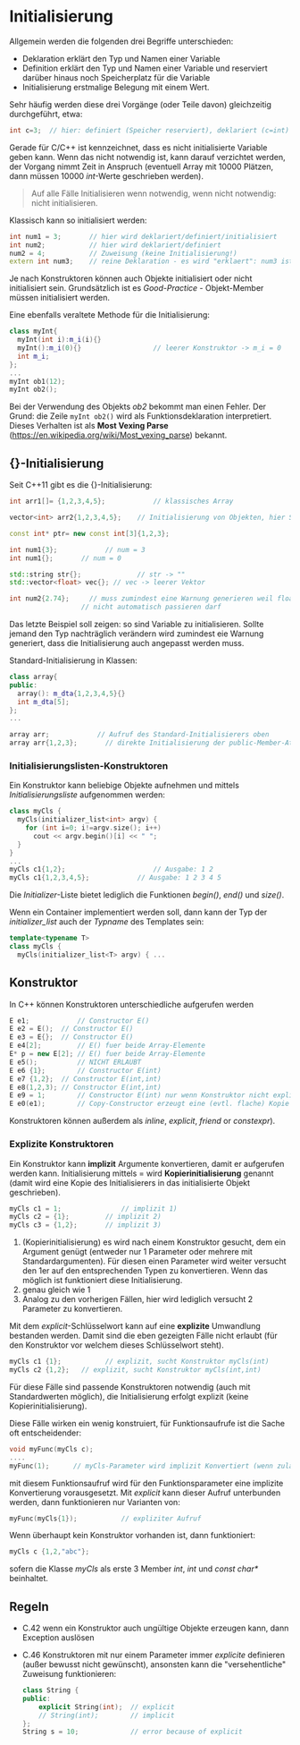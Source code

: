 # Initialisierung

Allgemein werden die folgenden drei Begriffe unterschieden:

- Deklaration	erklärt den Typ und Namen einer Variable
- Definition	erklärt den Typ und Namen einer Variable und reserviert darüber hinaus noch Speicherplatz für die Variable
- Initialisierung	erstmalige Belegung mit einem Wert.

Sehr häufig werden diese drei Vorgänge (oder Teile davon) gleichzeitig durchgeführt, etwa:

```c++
int c=3;  // hier: definiert (Speicher reserviert), deklariert (c=int) und initialisiert (c=3)
```

Gerade für C/C++ ist kennzeichnet, dass es nicht initialisierte Variable geben kann. Wenn das nicht notwendig ist, kann darauf verzichtet werden, der Vorgang nimmt Zeit in Anspruch (eventuell Array mit 10000 Plätzen, dann müssen 10000 *int*-Werte geschrieben werden). 

> Auf alle Fälle Initialisieren wenn notwendig, wenn nicht notwendig: nicht initialisieren.

Klassisch kann so initialisiert werden:

```c++
int num1 = 3;       // hier wird deklariert/definiert/initialisiert
int num2;           // hier wird deklariert/definiert
num2 = 4;           // Zuweisung (keine Initialisierung!)
extern int num3;    // reine Deklaration - es wird "erklaert": num3 ist ein int, wird aber woanders definiert
```

Je nach Konstruktoren können auch Objekte initialisiert oder nicht initialisiert sein. Grundsätzlich ist es *Good-Practice* - Objekt-Member müssen initialisiert werden.

Eine ebenfalls veraltete Methode für die Initialisierung:

```c++
class myInt{
  myInt(int i):m_i(i){}
  myInt():m_i(0){}					// leerer Konstruktor -> m_i = 0
  int m_i;
};
...
myInt ob1(12);
myInt ob2();
```

Bei der Verwendung des Objekts *ob2* bekommt man einen Fehler. Der Grund: die Zeile `myInt ob2()` wird als Funktionsdeklaration interpretiert. Dieses Verhalten ist als **Most Vexing Parse** (https://en.wikipedia.org/wiki/Most_vexing_parse) bekannt.

## {}-Initialisierung

Seit C++11 gibt es die {}-Initialisierung:

```c++
int arr1[]= {1,2,3,4,5};			// klassisches Array

vector<int> arr2{1,2,3,4,5};	// Initialisierung von Objekten, hier STL-Lib-Vektor

const int* ptr= new const int[3]{1,2,3};

int num1{3};			// num = 3
int num1{};       // num = 0

std::string str{};  			// str -> ""
std::vector<float> vec{}; // vec -> leerer Vektor

int num2{2.74};		// muss zumindest eine Warnung generieren weil float->int
                  // nicht automatisch passieren darf
```

Das letzte Beispiel soll zeigen: so sind Variable zu initialisieren. Sollte jemand den Typ nachträglich verändern wird zumindest eie Warnung generiert, dass die Initialisierung auch angepasst werden muss.

Standard-Initialisierung in Klassen:

```c++
class array{
public:
  array(): m_dta{1,2,3,4,5}{}    
  int m_dta[5];
};
...

array arr;		      // Aufruf des Standard-Initialisierers oben
array arr{1,2,3};		// direkte Initialisierung der public-Member-Attr
```

### Initialisierungslisten-Konstruktoren

Ein Konstruktor kann beliebige Objekte aufnehmen und mittels *Initialisierungsliste* aufgenommen werden:

```c++
class myCls {
  myCls(initializer_list<int> argv) {
    for (int i=0; i!=argv.size(); i++)
      cout << argv.begin()[i] << " ";
  }
}
...
myCls c1{1,2};						// Ausgabe: 1 2
myCls c1{1,2,3,4,5};			// Ausgabe: 1 2 3 4 5
```

Die *Initializer*-Liste bietet lediglich die Funktionen *begin()*, *end()* und *size()*.

Wenn ein Container implementiert werden soll, dann kann der Typ der *initializer_list* auch der *Typname* des Templates sein:

```c++
template<typename T>
class myCls {
  myCls(initializer_list<T> argv) { ...
```

## Konstruktor

In C++ können Konstruktoren unterschiedliche aufgerufen werden

```c++
E e1; 			 // Constructor E()
E e2 = E();	 // Constructor E()
E e3 = E{};  // Constructor E()
E e4[2];		 // E() fuer beide Array-Elemente
E* p = new E[2]; // E() fuer beide Array-Elemente
E e5();			 // NICHT ERLAUBT
E e6 {1};		 // Constructor E(int)
E e7 {1,2};	 // Constructor E(int,int)
E e8(1,2,3); // Constructor E(int,int)
E e9 = 1;		 // Constructor E(int) nur wenn Konstruktor nicht explicit
E e0(e1);		 // Copy-Constructor erzeugt eine (evtl. flache) Kopie von e1 
```

Konstruktoren können außerdem als *inline*, *explicit*, *friend* or *constexpr*).

### Explizite Konstruktoren

Ein Konstruktor kann **implizit** Argumente konvertieren, damit er aufgerufen werden kann. Initialisierung mittels = wird **Kopierinitialisierung** genannt (damit wird eine Kopie des Initialisierers in das initialisierte Objekt geschrieben). 

```c++
myCls c1 = 1;				// implizit 1)
myCls c2 = {1};			// implizit 2)
myCls c3 = {1,2};		// implizit 3)
```

1. (Kopierinitialisierung) es wird nach einem Konstruktor gesucht, dem ein Argument genügt (entweder nur 1 Parameter oder mehrere mit Standardargumenten). Für diesen einen Parameter wird weiter versucht den 1er auf den entsprechenden Typen zu konvertieren. Wenn das möglich ist funktioniert diese Initialisierung.
2. genau gleich wie 1
3. Analog zu den vorherigen Fällen, hier wird lediglich versucht 2 Parameter zu konvertieren.

Mit dem *explicit*-Schlüsselwort kann auf eine **explizite** Umwandlung bestanden werden. Damit sind die eben gezeigten Fälle nicht erlaubt (für den Konstruktor vor welchem dieses Schlüsselwort steht).

```c++
myCls c1 {1};			// explizit, sucht Konstruktor myCls(int)
myCls c2 {1,2};	  // explizit, sucht Konstruktor myCls(int,int)
```

Für diese Fälle sind passende Konstruktoren notwendig (auch mit Standardwerten möglich),  die Initialisierung erfolgt explizit (keine Kopierinitialisierung).

Diese Fälle wirken ein wenig konstruiert, für Funktionsaufrufe ist die Sache oft entscheidender:

```c++
void myFunc(myCls c);
....
myFunc(1);		// myCls-Parameter wird implizit Konvertiert (wenn zulaessig)
```

mit diesem Funktionsaufruf wird für den Funktionsparameter eine implizite Konvertierung vorausgesetzt. Mit *explicit* kann dieser Aufruf unterbunden werden, dann funktionieren nur Varianten von:

```c++
myFunc(myCls{1});			// expliziter Aufruf
```

Wenn überhaupt kein Konstruktor vorhanden ist, dann funktioniert:

```c++
myCls c {1,2,"abc"};
```

sofern die Klasse *myCls* als erste 3 Member *int*, *int* und *const char\** beinhaltet.

## Regeln

- C.42 wenn ein Konstruktor auch ungültige Objekte erzeugen kann, dann Exception auslösen

- C.46 Konstruktoren mit nur einem Parameter immer *explicite* definieren (außer bewusst nicht gewünscht), ansonsten kann die "versehentliche" Zuweisung funktionieren:

  ```c++
  class String {
  public:
      explicit String(int);  // explicit
      // String(int);        // implicit
  };
  String s = 10;             // error because of explicit
  ```

  